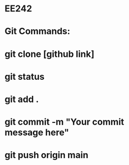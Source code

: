 # EE242


# Git Commands:

# git clone [github link]

# git status
# git add . 
# git commit -m "Your commit message here"
# git push origin main 